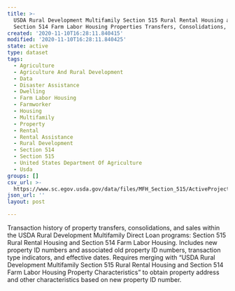 ```yaml
---
title: >-
  USDA Rural Development Multifamily Section 515 Rural Rental Housing and
  Section 514 Farm Labor Housing Properties Transfers, Consolidations, and Sales
created: '2020-11-10T16:28:11.840415'
modified: '2020-11-10T16:28:11.840425'
state: active
type: dataset
tags:
  - Agriculture
  - Agriculture And Rural Development
  - Data
  - Disaster Assistance
  - Dwelling
  - Farm Labor Housing
  - Farmworker
  - Housing
  - Multifamily
  - Property
  - Rental
  - Rental Assistance
  - Rural Development
  - Section 514
  - Section 515
  - United States Department Of Agriculture
  - Usda
groups: []
csv_url: >-
  https://www.sc.egov.usda.gov/data/files/MFH_Section_515/ActiveProjects/mfhd_active_projects_transfer_info.csv
json_url: ''
layout: post

---
```

Transaction history of property transfers, consolidations, and sales within the USDA Rural Development Multifamily Direct Loan programs: Section 515 Rural Rental Housing and Section 514 Farm Labor Housing. Includes new property ID numbers and associated old property ID numbers, transaction type indicators, and effective dates. Requires merging with “USDA Rural Development Multifamily Section 515 Rural Rental Housing and Section 514 Farm Labor Housing Property Characteristics” to obtain property address and other characteristics based on new property ID number.
